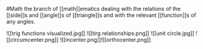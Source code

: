 #Math 
the branch of [[math]]ematics dealing with the relations of the [[side]]s and [[angle]]s of 
[[triangle]]s and with the relevant [[function]]s of any angles. 

![[trig functions visualized.jpg]] ![[tirg relationships.png]]
![[unit circle.jpg]] ![[circumcenter.png]] ![[incenter.png]]![[orthocenter.png]]